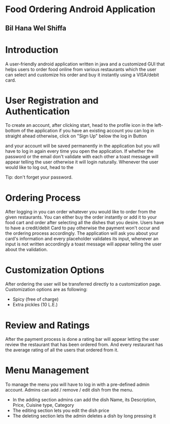 # **Food Ordering Android Application**

## **Bil Hana Wel Shiffa**


# **Introduction**

A user-friendly android application written in java and a customized GUI that helps users to order food online from various restaurants which the user can select and customize his order and buy it instantly using a VISA/debit card.

# **User Registration and Authentication**

To create an account, after clicking start, head to the profile icon in the left-bottom of the application if you have an existing account you can log in straight ahead otherwise, click on "Sign Up" below the log in Button

and your account will be saved permanently in the application but you will have to log in again every time you open the application. If whether the password or the email don't validate with each other a toast message will appear telling the user otherwise it will login naturally. Whenever the user would like to log out, head to the

Tip: don't forget your password.

# **Ordering Process**

After logging in you can order whatever you would like to order from the given restaurants. You can either buy the order instantly or add it to your food cart and order after selecting all the dishes that you desire. Users have to have a credit/debit Card to pay otherwise the payment won't occur and the ordering process accordingly. The application will ask you about your card's information and every placeholder validates its input, whenever an input is not written accordingly a toast message will appear telling the user about the validation.

# **Customization Options**

After ordering the user will be transferred directly to a customization page. Customization options are as following:

- Spicy (free of charge)
- Extra pickles (10 L.E.)

# **Review and Ratings**

After the payment process is done a rating bar will appear letting the user review the restaurant that has been ordered from. And every restaurant has the average rating of all the users that ordered from it.

# **Menu Management**

To manage the menu you will have to log in with a pre-defined admin account. Admins can add / remove / edit dish from the menu.

- In the adding section admins can add the dish Name, its Description, Price, Cuisine type, Category
- The editing section lets you edit the dish price
- The deleting section lets the admin deletes a dish by long pressing it
